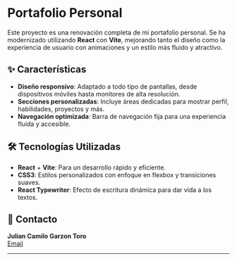 # Portafolio Personal

Este proyecto es una renovación completa de mi portafolio personal. Se ha modernizado utilizando **React** con **Vite**, mejorando tanto el diseño como la experiencia de usuario con animaciones y un estilo más fluido y atractivo.

## ✨ Características

- **Diseño responsivo**: Adaptado a todo tipo de pantallas, desde dispositivos móviles hasta monitores de alta resolución.
- **Secciones personalizadas**: Incluye áreas dedicadas para mostrar perfil, habilidades, proyectos y más.
- **Navegación optimizada**: Barra de navegación fija para una experiencia fluida y accesible.

## 🛠️ Tecnologías Utilizadas

- **React** + **Vite**: Para un desarrollo rápido y eficiente.
- **CSS3**: Estilos personalizados con enfoque en flexbox y transiciones suaves.
- **React Typewriter**: Efecto de escritura dinámica para dar vida a los textos.


## 📧 Contacto

**Julian Camilo Garzon Toro**  
[Email](mailto:juliangarzontoro@gmail.com)  

---

